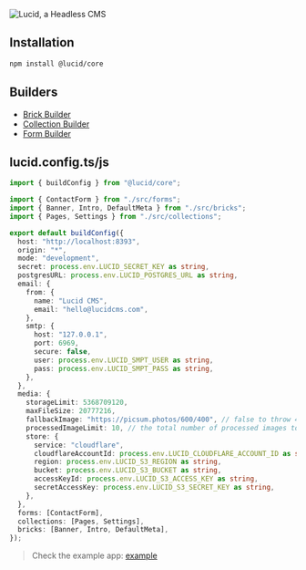 ![Lucid, a Headless CMS](https://github.com/WillYallop/Lucid/blob/master/banner.jpg?raw=true)

## Installation

```bash
npm install @lucid/core
```

## Builders

- [Brick Builder](https://github.com/WillYallop/Lucid/tree/master/packages/brick-builder)
- [Collection Builder](https://github.com/WillYallop/Lucid/tree/master/packages/collection-builder)
- [Form Builder](https://github.com/WillYallop/Lucid/tree/master/packages/form-builder)

## lucid.config.ts/js

```ts
import { buildConfig } from "@lucid/core";

import { ContactForm } from "./src/forms";
import { Banner, Intro, DefaultMeta } from "./src/bricks";
import { Pages, Settings } from "./src/collections";

export default buildConfig({
  host: "http://localhost:8393",
  origin: "*",
  mode: "development",
  secret: process.env.LUCID_SECRET_KEY as string,
  postgresURL: process.env.LUCID_POSTGRES_URL as string,
  email: {
    from: {
      name: "Lucid CMS",
      email: "hello@lucidcms.com",
    },
    smtp: {
      host: "127.0.0.1",
      port: 6969,
      secure: false,
      user: process.env.LUCID_SMPT_USER as string,
      pass: process.env.LUCID_SMPT_PASS as string,
    },
  },
  media: {
    storageLimit: 5368709120,
    maxFileSize: 20777216,
    fallbackImage: "https://picsum.photos/600/400", // false to throw 404, undefined for default and URL string for custom
    processedImageLimit: 10, // the total number of processed images to store per image
    store: {
      service: "cloudflare",
      cloudflareAccountId: process.env.LUCID_CLOUDFLARE_ACCOUNT_ID as string,
      region: process.env.LUCID_S3_REGION as string,
      bucket: process.env.LUCID_S3_BUCKET as string,
      accessKeyId: process.env.LUCID_S3_ACCESS_KEY as string,
      secretAccessKey: process.env.LUCID_S3_SECRET_KEY as string,
    },
  },
  forms: [ContactForm],
  collections: [Pages, Settings],
  bricks: [Banner, Intro, DefaultMeta],
});
```

> Check the example app: [example](https://github.com/WillYallop/Lucid/tree/master/apps/example/lucid.config.ts)
